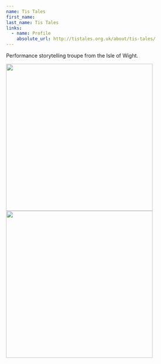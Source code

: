```yaml
---
name: Tis Tales
first_name: 
last_name: Tis Tales
links:
  - name: Profile
    absolute_url: http://tistales.org.uk/about/tis-tales/
---
```


Performance storytelling troupe from the Isle of Wight.

<img src="../../assets/images/tis_tales_group_photo.png" width=400 />

<img src="../../assets/images/tis-tales_SMH-1024.jpg" width=400 />
